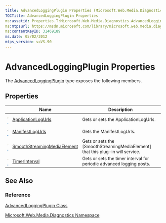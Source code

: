 ```yaml
---
title: AdvancedLoggingPlugin Properties (Microsoft.Web.Media.Diagnostics)
TOCTitle: AdvancedLoggingPlugin Properties
ms:assetid: Properties.T:Microsoft.Web.Media.Diagnostics.AdvancedLoggingPlugin
ms:mtpsurl: https://msdn.microsoft.com/library/microsoft.web.media.diagnostics.advancedloggingplugin_properties(v=VS.90)
ms:contentKeyID: 31469189
ms.date: 05/02/2012
mtps_version: v=VS.90
---
```


# AdvancedLoggingPlugin Properties

The [AdvancedLoggingPlugin](advancedloggingplugin-class-microsoft-web-media-diagnostics_1.md) type exposes the following members.

## Properties

||Name|Description|
|--- |--- |--- |
|![Public property](images/Ff728140.pubproperty(en-us,VS.90).gif "Public property")![Supported by Silverlight for Windows Phone](images/Ff728140.slMobile(en-us,VS.90).gif "Supported by Silverlight for Windows Phone")|[ApplicationLogUrls](advancedloggingplugin-applicationlogurls-property-microsoft-web-media-diagnostics_1.md)|Gets or sets the ApplicationLogUrls.|
|![Public property](images/Ff728140.pubproperty(en-us,VS.90).gif "Public property")![Supported by Silverlight for Windows Phone](images/Ff728140.slMobile(en-us,VS.90).gif "Supported by Silverlight for Windows Phone")|[ManifestLogUrls](advancedloggingplugin-manifestlogurls-property-microsoft-web-media-diagnostics_1.md)|Gets the ManifestLogUrls.|
|![Public property](images/Ff728140.pubproperty(en-us,VS.90).gif "Public property")![Supported by Silverlight for Windows Phone](images/Ff728140.slMobile(en-us,VS.90).gif "Supported by Silverlight for Windows Phone")|[SmoothStreamingMediaElement](advancedloggingplugin-smoothstreamingmediaelement-property-microsoft-web-media-diagnostics_1.md)|Gets or sets the [SmoothStreamingMediaElement] that this plug-in will service.|
|![Public property](images/Ff728140.pubproperty(en-us,VS.90).gif "Public property")![Supported by Silverlight for Windows Phone](images/Ff728140.slMobile(en-us,VS.90).gif "Supported by Silverlight for Windows Phone")|[TimerInterval](advancedloggingplugin-timerinterval-property-microsoft-web-media-diagnostics_1.md)|Gets or sets the timer interval for periodic advanced logging posts.|


## See Also

### Reference

[AdvancedLoggingPlugin Class](advancedloggingplugin-class-microsoft-web-media-diagnostics_1.md)

[Microsoft.Web.Media.Diagnostics Namespace](microsoft-web-media-diagnostics-namespace_1.md)

